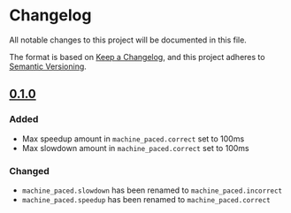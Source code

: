 # Changelog

All notable changes to this project will be documented in this file.

The format is based on [Keep a Changelog](https://keepachangelog.com/en/1.0.0/),
and this project adheres to [Semantic Versioning](https://semver.org/spec/v2.0.0.html).

## [0.1.0]

### Added
- Max speedup amount in `machine_paced.correct` set to 100ms
- Max slowdown amount in `machine_paced.correct` set to 100ms

### Changed
- `machine_paced.slowdown` has been renamed to `machine_paced.incorrect`
- `machine_paced.speedup` has been renamed to `machine_paced.correct`

[0.1.0]: https://github.com/graymattermetrics/config/commit/d2fcc9008e072c8cc87fe8131ad19ead879af48a#diff-d8d0422389f03d783e32e627250fe29834bd09c6361640d1ff00661dd6820034